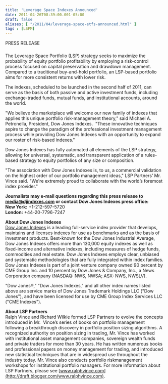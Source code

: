 ```yaml
---
title: 'Leverage Space Indexes Announced'
date: 2011-04-26T08:39:00.001-05:00
draft: false
aliases: [ "/2011/04/leverage-space-etfs-announced.html" ]
tags : [LSPM]
---
```


PRESS RELEASE  
###  
  
The Leverage Space Portfolio (LSP) strategy seeks to maximize the probability of equity portfolio profitability by employing a risk-control process focused on capital preservation and drawdown management. Compared to a traditional buy-and-hold portfolio, an LSP-based portfolio aims for more consistent returns with lower risk.  
  
The indexes, scheduled to be launched in the second half of 2011, can serve as the basis of both passive and active investment funds, including exchange-traded funds, mutual funds, and institutional accounts, around the world.  
  
"We believe the marketplace will welcome our new family of indexes that applies this unique portfolio risk-management theory," said Michael A. Petronella, President, Dow Jones Indexes.  "These innovative techniques aspire to change the paradigm of the professional investment management process while providing Dow Jones Indexes with an opportunity to expand our roster of risk-based indexes."  
  
Dow Jones Indexes has fully automated all elements of the LSP strategy, allowing for universal, systematic, and transparent application of a rules-based strategy to equity portfolios of any size or composition.  
  
"The association with Dow Jones Indexes is, to us, a commercial validation on the highest order of our portfolio management ideas," LSP Partners’ Mr. Vince said. "We're extremely proud to collaborate with the world’s foremost index provider."  
  
**Journalists may e-mail questions regarding this press release to media@djindexes.com or contact Dow Jones Indexes press office:**  
**New York:** +1-212-597-5720  
**London:** +44-20-7796-7247  
  
**About Dow Jones Indexes**  
[Dow Jones Indexes](http://www.djindexes.com/) is a leading full-service index provider that develops, maintains and licenses indexes for use as benchmarks and as the basis of investment products. Best-known for the Dow Jones Industrial Average, Dow Jones Indexes offers more than 130,000 equity indexes as well as fixed-income and alternative indexes, including measures of hedge funds, commodities and real estate. Dow Jones Indexes employs clear, unbiased and systematic methodologies that are fully integrated within index families. Dow Jones Indexes is part of a joint venture company owned 90 percent by CME Group Inc. and 10 percent by Dow Jones & Company, Inc., a News Corporation company (NASDAQ: NWS, NWSA; ASX: NWS, NWSLV).  
  
"Dow Jones®," "Dow Jones Indexes," and all other index names listed above are service marks of Dow Jones Trademark Holdings LLC ("Dow Jones"), and have been licensed for use by CME Group Index Services LLC ("CME Indexes").  
  
**About LSP Partners**  
Ralph Vince and Richard Wilkie formed LSP Partners to evolve the concepts introduced in Mr.  Vince’s series of books on portfolio management following a breakthrough discovery in portfolio position sizing algorithms. A recognized authority on position sizing in trading, Mr. Vince has worked with institutional asset management companies, sovereign wealth funds and private traders for more than 30 years. He has written numerous books and professional papers on money management for trading, and introduced new statistical techniques that are in widespread use throughout the industry today. Mr. Vince also conducts portfolio riskmanagement workshops for institutional portfolio managers. For more information about LSP Partners, please see [www.ralphvince.com](http://draft.blogger.com/www.ralphvince.com).